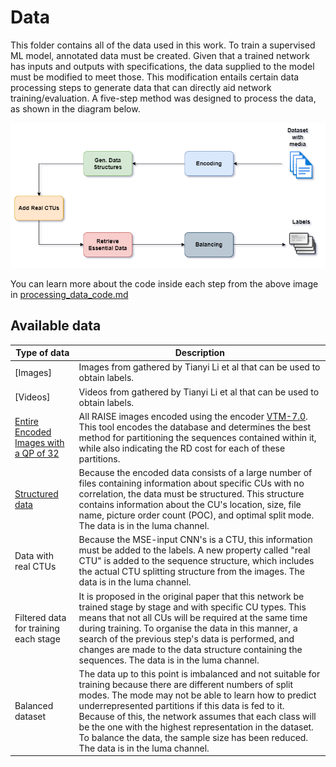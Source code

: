 # Data

This folder contains all of the data used in this work. To train a supervised ML model, annotated data must be created. Given that a trained network has inputs and outputs with specifications, the data supplied to the model must be modified to meet those. This modification entails certain data processing steps to generate data that can directly aid network training/evaluation. A five-step method was designed to process the data, as shown in the diagram below. 

![labels_gen](https://github.com/raulkviana/MSE-CNN-Implementations/blob/assets/labels_gen_method.png)

You can learn more about the code inside each step from the above image in [processing_data_code.md](processing_data_code.md)

## Available data

| Type of data |Description| 
|--------------|-----------|
| [Images] | Images from gathered by Tianyi Li et al that can be used to obtain labels.  |
| [Videos] | Videos from gathered by Tianyi Li et al that can be used to obtain labels. |
| [Entire Encoded Images with a QP of 32]([https://uapt33090-my.sharepoint.com/:f:/g/personal/raulviana_ua_pt/Eo0u_LRfxlNDqdK2Q4rPXfkBI_FQzUMW2DiJpkfpTy9kZQ?e=DYmam3](https://drive.google.com/drive/folders/1MpoJs8fWMQof_Q8RFLxAvGTXlequ187I?usp=sharing)) | All RAISE images encoded using the encoder [VTM-7.0](https://github.com/tianyili2017/CPIV/blob/master/VTM-7.0_Data.zip). This tool encodes the database and determines the best method for partitioning the sequences contained within it, while also indicating the RD cost for each of these partitions. |
| [Structured data]([https://uapt33090-my.sharepoint.com/:f:/g/personal/raulviana_ua_pt/EpF90NJ8QNdGhpc5rjJfQygBrQ9GD8D77gDAXiib4mDZiw?e=LNXU2L](https://drive.google.com/drive/folders/10wC0sfyYOPw85kaJJeK91KGAHW8Qf415?usp=sharing))| Because the encoded data consists of a large number of files containing information about specific CUs with no correlation, the data must be structured. This structure contains information about the CU's location, size, file name, picture order count (POC), and optimal split mode. The data is in the luma channel. |
| Data with real CTUs | Because the MSE-input CNN's is a CTU, this information must be added to the labels. A new property called "real CTU" is added to the sequence structure, which includes the actual CTU splitting structure from the images. The data is in the luma channel. |
| Filtered data for training each stage | It is proposed in the original paper that this network be trained stage by stage and with specific CU types. This means that not all CUs will be required at the same time during training. To organise the data in this manner, a search of the previous step's data is performed, and changes are made to the data structure containing the sequences. The data is in the luma channel.|
| Balanced dataset | The data up to this point is imbalanced and not suitable for training because there are different numbers of split modes. The mode may not be able to learn how to predict underrepresented partitions if this data is fed to it. Because of this, the network assumes that each class will be the one with the highest representation in the dataset. To balance the data, the sample size has been reduced. The data is in the luma channel.|
